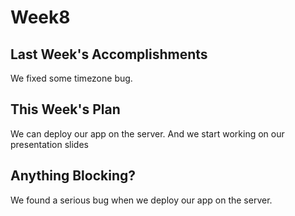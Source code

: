 # Week8
## Last Week's Accomplishments
We fixed some timezone bug.

## This Week's Plan
We can deploy our app on the server. And we start working on our presentation slides

## Anything Blocking?
We found a serious bug when we deploy our app on the server.
